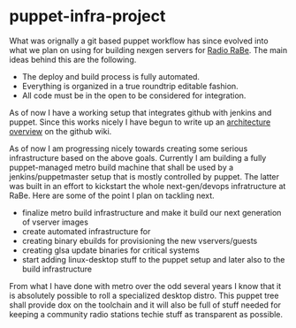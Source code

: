 puppet-infra-project
====================

What was orignally a git based puppet workflow has since evolved into what we plan on using for building nexgen servers for [Radio RaBe](http://www.rabe.ch). The main ideas behind this are the following.

* The deploy and build process is fully automated.
* Everything is organized in a true roundtrip editable fashion.
* All code must be in the open to be considered for integration.

As of now I have a working setup that integrates github with jenkins and puppet. Since this works nicely I have begun to write up an [architecture overview](https://github.com/purplehazech/puppet-infra-project/wiki/Architecture-Overview) on the github wiki.

As of now I am progressing nicely towards creating some serious infrastructure based on the above goals. Currently I am building a fully puppet-managed metro build machine that shall be used by a jenkins/puppetmaster setup that is mostly controlled by puppet. The latter was built in an effort to kickstart the whole next-gen/devops infratructure at RaBe. Here are some of the point I plan on tackling next.

* finalize metro build infrastructure and make it build our next generation of vserver images
* create automated infrastructure for
 * creating binary ebuilds for provisioning the new vservers/guests
 * creating glsa update binaries for critical systems
* start adding linux-desktop stuff to the puppet setup and later also to the build infrastructure

From what I have done with metro over the odd several years I know that it is absolutely possible to roll a specialized desktop distro. This puppet tree shall provide dox on the toolchain and it will also be full of stuff needed for keeping a community radio stations techie stuff as transparent as possible.
